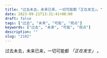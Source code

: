 ```yaml
---
title: "过去未去，未来已来，一切可能都「正在发生」。"
date: 2023-09-21T13:31:41+08:00
draft: false
tags: ["过去", "未来", "可能", "观点"]
keywords: ["过去", "未来", "可能", "观点"]
description: ""
slug: "2102"
---
```


过去未去，未来已来，一切可能都 *「正在发生」* 。
